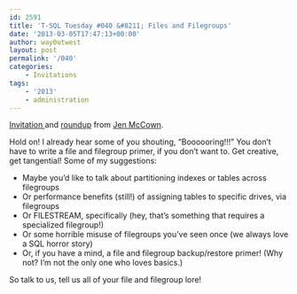 ```yaml
---
id: 2591
title: 'T-SQL Tuesday #040 &#8211; Files and Filegroups'
date: '2013-03-05T17:47:13+00:00'
author: way0utwest
layout: post
permalink: '/040'
categories:
    - Invitations
tags:
    - '2013'
    - administration
---
```


[Invitation ](http://www.midnightdba.com/Jen/2013/03/invitation-to-t-sql-tuesday-040-file-and-filegroup-wisdom/)and [roundup](http://www.midnightdba.com/Jen/2013/03/t-sql-tuesday-40-roundup-files-and-filegroups/) from [Jen McCown](http://www.midnightdba.com/Jen/author/jen/).

Hold on! I already hear some of you shouting, “Boooooring!!!” You don’t have to write a file and filegroup primer, if you don’t want to. Get creative, get tangential! Some of my suggestions:

- Maybe you’d like to talk about partitioning indexes or tables across filegroups
- Or performance benefits (still!) of assigning tables to specific drives, via filegroups
- Or FILESTREAM, specifically (hey, that’s something that requires a specialized filegroup!)
- Or some horrible misuse of filegroups you’ve seen once (we always love a SQL horror story)
- Or, if you have a mind, a file and filegroup backup/restore primer! (Why not? I’m not the only one who loves basics.)

So talk to us, tell us all of your file and filegroup lore!